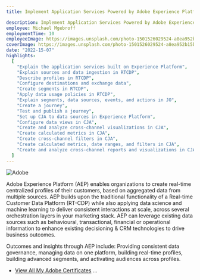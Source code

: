 ```yaml
---
title: Implement Application Services Powered by Adobe Experience Platform

description: Implement Application Services Powered by Adobe Experience Platform is a 2-day instructor-led (classroom or virtual) course, where you will learn about application services built on Experience Platform. You will also learn to manage customer data by using Real-Time Customer Data Platform (RTCDP), create customer journeys by using Journey Orchestration (JO), and analyze customer data by using Customer Journey Analytics (CJA).
employee: Michael Mgebroff
employmentTime: 10
employeeImage: https://images.unsplash.com/photo-1501526029524-a8ea952b15be?ixlib=rb-4.0.3&ixid=MnwxMjA3fDB8MHxwaG90by1wYWdlfHx8fGVufDB8fHx8&auto=format&fit=crop&w=2070&q=80
coverImage: https://images.unsplash.com/photo-1501526029524-a8ea952b15be?ixlib=rb-4.0.3&ixid=MnwxMjA3fDB8MHxwaG90by1wYWdlfHx8fGVufDB8fHx8&auto=format&fit=crop&w=2070&q=80
date: "2022-15-07"
highlights:
  [
    "Explain the application services built on Experience Platform",
    "Explain sources and data ingestion in RTCDP",
    "Describe profiles in RTCDP",
    "Configure destinations and exchange data",
    "Create segments in RTCDP",
    "Apply data usage policies in RTCDP",
    "Explain segments, data sources, events, and actions in JO",
    "Create a journey",
    "Test and publish a journey",
    "Set up CJA to data sources in Experience Platform",
    "Configure data views in CJA",
    "Create and analyze cross-channel visualizations in CJA",
    "Create calculated metrics in CJA",
    "Create cross-channel filters in CJA",
    "Create calculated metrics, date ranges, and filters in CJA",
    "Create and analyze cross-channel reports and visualizations in CJA",
  ]
---
```


![Adobe](http://localhost:3000/certifications/aep-implement-application-servicces-certificate.PNG "The Adobe Cirtificate - Aplication Services")

Adobe Experience Platform (AEP) enables organizations to create real-time centralized profiles of their customers, based on aggregated data from multiple sources. AEP builds upon the traditional functionality of a Real-time Customer Data Platform (RT-CDP) while also applying data science and machine learning to deliver consistent interactions at scale, across several orchestration layers in your marketing stack. AEP can leverage existing data sources such as behavioural, transactional, financial or operational information to enhance existing decisioning & CRM technologies to drive business outcomes.

Outcomes and insights through AEP include: Providing consistent data governance, managing data on one platform, building real-time profiles, building advanced segments, and activating audiences across profiles.

- [View All My Adobe Certificates](https://www.linkedin.com/in/michael-mgebroff-5725a05/details/featured/) ...
